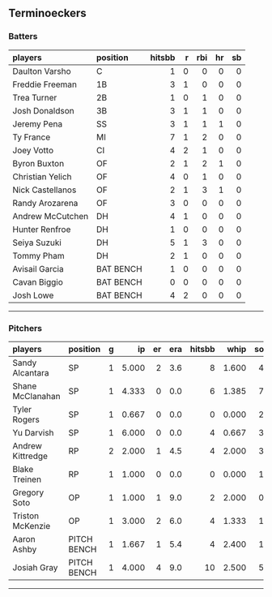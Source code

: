 ## Terminoeckers

### Batters

 
|players          |position  | hitsbb|  r| rbi| hr| sb| 
|:----------------|:---------|------:|--:|---:|--:|--:| 
|Daulton Varsho   |C         |      1|  0|   0|  0|  0| 
|Freddie Freeman  |1B        |      3|  1|   0|  0|  0| 
|Trea Turner      |2B        |      1|  0|   1|  0|  0| 
|Josh Donaldson   |3B        |      3|  1|   1|  0|  0| 
|Jeremy Pena      |SS        |      3|  1|   1|  1|  0| 
|Ty France        |MI        |      7|  1|   2|  0|  0| 
|Joey Votto       |CI        |      4|  2|   1|  0|  0| 
|Byron Buxton     |OF        |      2|  1|   2|  1|  0| 
|Christian Yelich |OF        |      4|  0|   1|  0|  0| 
|Nick Castellanos |OF        |      2|  1|   3|  1|  0| 
|Randy Arozarena  |OF        |      3|  0|   0|  0|  0| 
|Andrew McCutchen |DH        |      4|  1|   0|  0|  0| 
|Hunter Renfroe   |DH        |      1|  0|   0|  0|  0| 
|Seiya Suzuki     |DH        |      5|  1|   3|  0|  0| 
|Tommy Pham       |DH        |      2|  1|   0|  0|  0| 
|Avisail Garcia   |BAT BENCH |      1|  0|   0|  0|  0| 
|Cavan Biggio     |BAT BENCH |      0|  0|   0|  0|  0| 
|Josh Lowe        |BAT BENCH |      4|  2|   0|  0|  0| 

* * *

### Pitchers

 
|players          |position    |  g|    ip| er| era| hitsbb|  whip| so|  w| sv| 
|:----------------|:-----------|--:|-----:|--:|---:|------:|-----:|--:|--:|--:| 
|Sandy Alcantara  |SP          |  1| 5.000|  2| 3.6|      8| 1.600|  4|  0|  0| 
|Shane McClanahan |SP          |  1| 4.333|  0| 0.0|      6| 1.385|  7|  0|  0| 
|Tyler Rogers     |SP          |  1| 0.667|  0| 0.0|      0| 0.000|  2|  0|  0| 
|Yu Darvish       |SP          |  1| 6.000|  0| 0.0|      4| 0.667|  3|  0|  0| 
|Andrew Kittredge |RP          |  2| 2.000|  1| 4.5|      4| 2.000|  3|  1|  1| 
|Blake Treinen    |RP          |  1| 1.000|  0| 0.0|      0| 0.000|  1|  0|  0| 
|Gregory Soto     |OP          |  1| 1.000|  1| 9.0|      2| 2.000|  0|  1|  0| 
|Triston McKenzie |OP          |  1| 3.000|  2| 6.0|      4| 1.333|  1|  0|  0| 
|Aaron Ashby      |PITCH BENCH |  1| 1.667|  1| 5.4|      4| 2.400|  1|  0|  0| 
|Josiah Gray      |PITCH BENCH |  1| 4.000|  4| 9.0|     10| 2.500|  5|  0|  0| 


* * *


